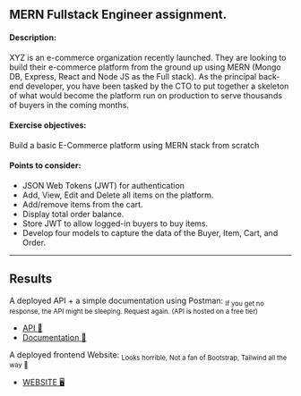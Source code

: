 ## MERN Fullstack Engineer assignment.

#### Description:
XYZ is an e-commerce organization recently launched. 
They are looking to build their e-commerce platform from the ground up using MERN (Mongo DB, Express, React and Node JS as the Full stack). 
As the principal back-end developer, you have been tasked by the CTO to put together a skeleton of what would become the platform run on production to serve thousands of buyers in the coming months.

  


#### Exercise objectives:
Build a basic E-Commerce platform using MERN stack from scratch


#### Points to consider:

- JSON Web Tokens (JWT) for authentication
- Add, View, Edit and Delete all items on the platform. 
- Add/remove items from the cart. 
- Display total order balance. 
- Store JWT to allow logged-in buyers to buy items. 
- Develop four models to capture the data of the Buyer, Item, Cart, and Order. 


---

## Results

A deployed API + a simple documentation using Postman: <sub>If you get no response, the API might be sleeping. Request again. (API is hosted on a free tier)</sub>
-	[API 🧠](https://meshari-hiremytech-api.herokuapp.com/v1/)
-	[Documentation 📖](https://documenter.getpostman.com/view/17625602/Uz5FLH9D)

A deployed frontend Website: <sub>Looks horrible, Not a fan of Bootstrap, Tailwind all the way 🚀</sub>
-	[WEBSITE 🖥](https://meshari-hiremytech.netlify.app/)


